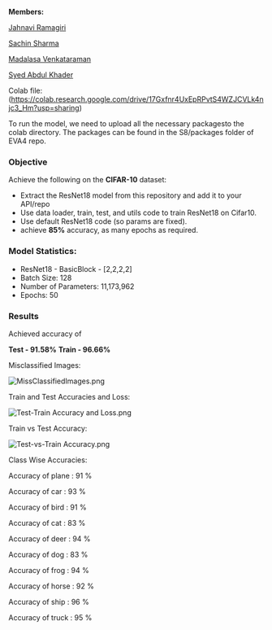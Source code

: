 **Members:**

[Jahnavi Ramagiri](https://canvas.instructure.com/courses/1804302/users/25685093)

[Sachin Sharma](https://canvas.instructure.com/courses/1804302/users/23724529)

[Madalasa Venkataraman](https://canvas.instructure.com/courses/1804302/users/25685106)

[Syed Abdul Khader](https://canvas.instructure.com/courses/1804302/users/25685109)

Colab file:(https://colab.research.google.com/drive/17Gxfnr4UxEpRPvtS4WZJCVLk4njc3_Hm?usp=sharing)

To run the model, we need to upload all the necessary packagesto the colab directory. The packages can be found in the S8/packages folder of EVA4 repo.


### **Objective**

Achieve the following on the **CIFAR-10** dataset:

- Extract the ResNet18 model from this repository and add it to your API/repo
- Use data loader, train, test, and utils code to train ResNet18 on Cifar10.
- Use default ResNet18 code (so params are fixed).
- achieve **85%** accuracy, as many epochs as required.

### **Model Statistics:**

- ResNet18 - BasicBlock - [2,2,2,2]
- Batch Size: 128
- Number of Parameters: 11,173,962
- Epochs: 50

### **Results**

Achieved accuracy of

**Test - 91.58%**
**Train - 96.66%**

Misclassified Images:

![MissClassifiedImages.png](https://github.com/abksyed/EVA4/blob/master/S8/Images/MissClassify.png)

Train and Test Accuracies and Loss:

![Test-Train Accuracy and Loss.png](https://github.com/abksyed/EVA4/blob/master/S8/Images/LossandAcc.png)

Train vs Test Accuracy:

![Test-vs-Train Accuracy.png](https://github.com/abksyed/EVA4/blob/master/S8/Images/TestvTrainAcc.png)


Class Wise Accuracies:

Accuracy of plane : 91 %

Accuracy of car : 93 %

Accuracy of bird : 91 %

Accuracy of cat : 83 %

Accuracy of deer : 94 %

Accuracy of dog : 83 %

Accuracy of frog : 94 %

Accuracy of horse : 92 %

Accuracy of ship : 96 %

Accuracy of truck : 95 %

